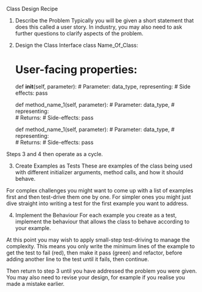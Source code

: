 Class Design Recipe

1. Describe the Problem
Typically you will be given a short statement that does this called a user story. In industry, you may also need to ask further questions to clarify aspects of the problem.

2. Design the Class Interface
class Name_Of_Class:
    # User-facing properties:

    def __init__(self, parameter):
        # Parameter: data_type, 
            representing:
        # Side effects:
        pass 

    def method_name_1(self, parameter):
        # Parameter: data_type,
        #   representing:   
        # Returns:
        # Side-effects:
        pass

    def method_name_1(self, parameter):
        # Parameter: data_type,
        #   representing:   
        # Returns:
        # Side-effects:
        pass


Steps 3 and 4 then operate as a cycle.

3. Create Examples as Tests
These are examples of the class being used with different initializer arguments, method calls, and how it should behave.

For complex challenges you might want to come up with a list of examples first and then test-drive them one by one. For simpler ones you might just dive straight into writing a test for the first example you want to address.

4. Implement the Behaviour
For each example you create as a test, implement the behaviour that allows the class to behave according to your example.

At this point you may wish to apply small-step test-driving to manage the complexity. This means you only write the minimum lines of the example to get the test to fail (red), then make it pass (green) and refactor, before adding another line to the test until it fails, then continue.

Then return to step 3 until you have addressed the problem you were given. You may also need to revise your design, for example if you realise you made a mistake earlier.